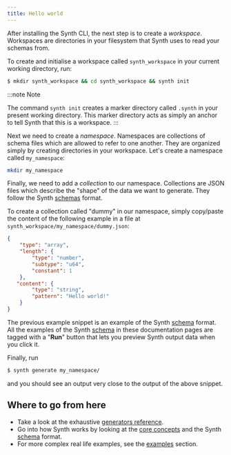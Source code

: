 ```yaml
---
title: Hello world
---
```


After installing the Synth CLI, the next step is to create a *workspace*. Workspaces are directories in your filesystem
that Synth uses to read your schemas from.

To create and initialise a workspace called `synth_workspace` in your current working directory, run:

```bash
$ mkdir synth_workspace && cd synth_workspace && synth init
```

:::note Note

The command `synth init` creates a marker directory called `.synth` in your present working directory. This marker
directory acts as simply an anchor to tell Synth that this is a workspace.
:::

Next we need to create a *namespace*. Namespaces are collections of schema files which are allowed to refer to one
another. They are organized simply by creating directories in your workspace. Let's create a namespace
called `my_namespace`:

```bash
mkdir my_namespace
```

Finally, we need to add a *collection* to our namespace. Collections are JSON files which describe the "shape" of the
data we want to generate. They follow the Synth [schemas][schema] format.

To create a collection called "dummy" in our namespace, simply copy/paste the content of the following example in a file
at `synth_workspace/my_namespace/dummy.json`:

```json synth
{
    "type": "array",
    "length": {
        "type": "number",
        "subtype": "u64",
        "constant": 1
    },
   "content": {
        "type": "string",
        "pattern": "Hello world!"
    }
}
```

The previous example snippet is an example of the Synth [schema][schema] format. All the examples of the
Synth [schema][schema] in these documentation pages are tagged with a "**Run**" button that lets you preview Synth
output data when you click it.

Finally, run
```bash
$ synth generate my_namespace/
```
and you should see an output very close to the output of the above snippet.

## Where to go from here
* Take a look at the exhaustive [generators reference](/content/null.md).
* Go into how Synth works by looking at the [core concepts][core-concepts] and the Synth [schema][schema] format.
* For more complex real life examples, see the [examples][examples] section.

[schema]: schema.md
[core-concepts]: core-concepts.md
[examples]: examples/bank.md
